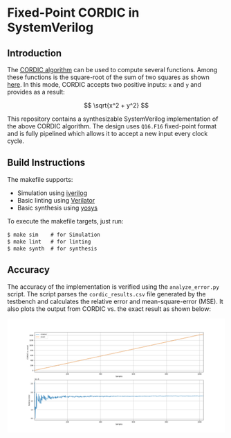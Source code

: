 Fixed-Point CORDIC in SystemVerilog
===================================

Introduction
------------

The [CORDIC algorithm](https://en.wikipedia.org/wiki/CORDIC) can be used to compute
several functions. Among these functions is the square-root of the sum of two squares
as shown [here](https://www.mathworks.com/help/fixedpoint/ug/compute-square-root-using-cordic.html).
In this mode, CORDIC accepts two positive inputs: `x` and `y` and provides as a result:
  
  $$ \sqrt{x^2 + y^2} $$

This repository contains a synthesizable SystemVerilog implementation of the above CORDIC algorithm.
The design uses `Q16.F16` fixed-point format and is fully pipelined which allows it to
accept a new input every clock cycle.


Build Instructions
------------------

The makefile supports:

  - Simulation using [iverilog](http://iverilog.icarus.com/)
  - Basic linting using [Verilator](https://www.veripool.org/verilator/)
  - Basic synthesis using [yosys](https://yosyshq.net/yosys/)

To execute the makefile targets, just run:

  ```
  $ make sim    # for Simulation
  $ make lint   # for linting
  $ make synth  # for synthesis
  ```

Accuracy
--------

The accuracy of the implementation is verified using the `analyze_error.py` script.
The script parses the `cordic_results.csv` file generated by the testbench and calculates
the relative error and mean-square-error (MSE). It also plots the output from CORDIC vs.
the exact result as shown below:

![Relative Error of CORDIC](img/error.png "Relative Error")


